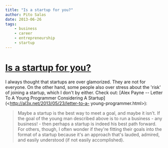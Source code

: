 ```yaml
---
title: "Is a startup for you?"
author: Pito Salas
date: 2013-06-26
tags:
    - business
    - career
    - entrepreneurship
    - startup
---
```

# [Is a startup for you?](None)




I always thought that startups are over glamorized. They are not for everyone.
On the other hand, some people also over stress about the 'risk' of joining a
startup, which I don't by either. Check out: [Alex Payne -- Letter To A Young
Programmer Considering A Startup](<http://al3x.net/2013/05/23/letter-to-a-
young-programmer.html>):

> Maybe a startup is the best way to meet a goal, and maybe it isn't. If the
> goal of the young man described above is to run a business - any business! -
> then perhaps a startup is indeed his best path forward. For others, though,
> I often wonder if they're fitting their goals into the format of a startup
> because it's an approach that's lauded, admired, and easily understood (if
> not easily accomplished).




